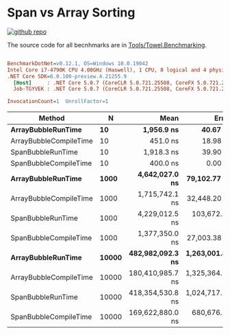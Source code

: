 # Span vs Array Sorting

<a href="https://github.com/ZacharyPatten/Towel" alt="Github Repository"><img alt="github repo" src="https://img.shields.io/badge/github-repo-black?logo=github&amp;style=flat" title="Go To Github Repo" alt="Github Repository"></a>

The source code for all becnhmarks are in [Tools/Towel.Benchmarking](https://github.com/ZacharyPatten/Towel/tree/master/Tools/Towel_Benchmarking).

``` ini

BenchmarkDotNet=v0.12.1, OS=Windows 10.0.19042
Intel Core i7-4790K CPU 4.00GHz (Haswell), 1 CPU, 8 logical and 4 physical cores
.NET Core SDK=6.0.100-preview.4.21255.9
  [Host]     : .NET Core 5.0.7 (CoreCLR 5.0.721.25508, CoreFX 5.0.721.25508), X64 RyuJIT
  Job-TGYVEK : .NET Core 5.0.7 (CoreCLR 5.0.721.25508, CoreFX 5.0.721.25508), X64 RyuJIT

InvocationCount=1  UnrollFactor=1  

```
|                 Method |     N |             Mean |           Error |          StdDev |           Median |
|----------------------- |------ |-----------------:|----------------:|----------------:|-----------------:|
|     **ArrayBubbleRunTime** |    **10** |       **1,956.9 ns** |        **40.67 ns** |        **83.08 ns** |       **2,000.0 ns** |
| ArrayBubbleCompileTime |    10 |         451.0 ns |        18.98 ns |        55.95 ns |         450.0 ns |
|      SpanBubbleRunTime |    10 |       1,918.3 ns |        39.90 ns |        89.24 ns |       1,900.0 ns |
|  SpanBubbleCompileTime |    10 |         400.0 ns |         0.00 ns |         0.00 ns |         400.0 ns |
|     **ArrayBubbleRunTime** |  **1000** |   **4,642,027.0 ns** |    **79,102.77 ns** |   **181,751.77 ns** |   **4,605,200.0 ns** |
| ArrayBubbleCompileTime |  1000 |   1,715,742.1 ns |    32,448.20 ns |    36,066.09 ns |   1,715,000.0 ns |
|      SpanBubbleRunTime |  1000 |   4,229,012.5 ns |   103,672.82 ns |   271,293.70 ns |   4,126,800.0 ns |
|  SpanBubbleCompileTime |  1000 |   1,377,350.0 ns |    27,003.38 ns |    23,937.80 ns |   1,385,700.0 ns |
|     **ArrayBubbleRunTime** | **10000** | **482,982,092.3 ns** | **1,263,001.85 ns** | **1,054,663.75 ns** | **483,339,000.0 ns** |
| ArrayBubbleCompileTime | 10000 | 180,410,985.7 ns | 1,325,364.52 ns | 1,174,901.13 ns | 180,101,750.0 ns |
|      SpanBubbleRunTime | 10000 | 418,354,530.8 ns | 1,024,717.35 ns |   855,685.40 ns | 418,427,200.0 ns |
|  SpanBubbleCompileTime | 10000 | 169,622,880.0 ns |   680,676.38 ns |   636,705.11 ns | 169,660,000.0 ns |


